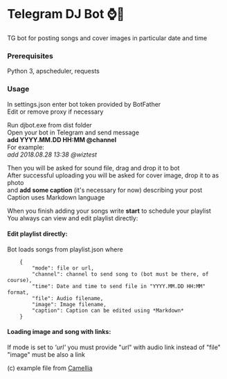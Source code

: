 # Telegram DJ Bot :watch::musical_note:
TG bot for posting songs and cover images in particular date and time

### Prerequisites
Python 3, apscheduler, requests

### Usage

In settings.json enter bot token provided by BotFather<br />
Edit or remove proxy if necessary

Run djbot.exe from dist folder<br />
Open your bot in Telegram and send message<br />
**add YYYY.MM.DD HH:MM @channel**<br />
For example:<br />
_add 2018.08.28 13:38 @wiztest_<br />

Then you will be asked for sound file, drag and drop it to bot<br />
After successful uploading you will be asked for cover image, drop it to as photo<br />
and **add some caption** (it's necessary for now) describing your post <br />
Caption uses Markdown language

When you finish adding your songs write **start** to schedule your playlist<br />
You always can view and edit playlist directly:

#### Edit playlist directly:

Bot loads songs from playlist.json where

```
    {
        "mode": file or url,
        "channel": channel to send song to (bot must be there, of course),
        "time": Date and time to send file in "YYYY.MM.DD HH:MM" format,
        "file": Audio filename,
        "image": Image filename,
        "caption": Caption can be edited using *Markdown*
    }
```

#### Loading image and song with links:
If mode is set to _'url'_ you must provide "url" with audio link instead of "file"
"image" must be also a link 


(c) example file from [Camellia](https://soundcloud.com/kamelcamellia/ctcd-012-crystallized-xfaded-demo)

